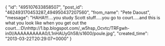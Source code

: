  {
   "id": "495107633858507",
   "post_id": "462493170453287_494950437207560",
   "from_name": "Pete Daoust",
   "message": "HAHA!!!....you study Scott stuff.....you go to court.....and this is what you look like when you get out the court...:D\nhttp://1.bp.blogspot.com/_w5hsp_Ocvtc/TRFgwh-in0I/AAAAAAAAAA0/L1nHAUyGh58/s1600/poule.jpg",
   "created_time": "2013-03-22T20:29:07+0000"
 }
